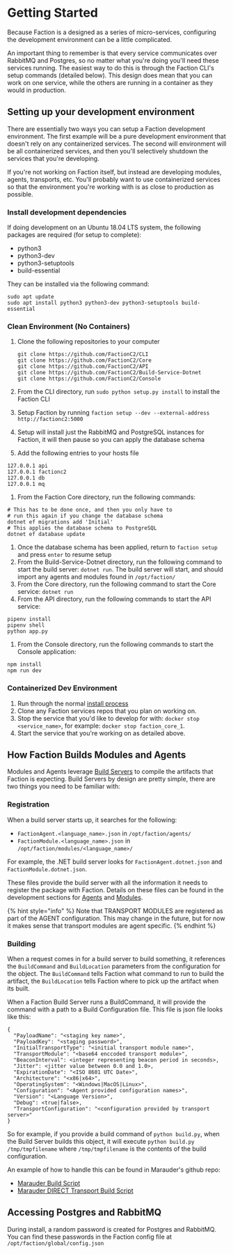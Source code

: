 # Getting Started

Because Faction is a designed as a series of micro-services, configuring the development environment can be a little complicated.

An important thing to remember is that every service communicates over RabbitMQ and Postgres, so no matter what you're doing you'll need these services running. The easiest way to do this is through the Faction CLI's setup commands \(detailed below\). This design does mean that you can work on one service, while the others are running in a container as they would in production.

## Setting up your development environment

There are essentially two ways you can setup a Faction development environment. The first example will be a pure development environment that doesn't rely on any containerized services. The second will environment will be all containerized services, and then you'll selectively shutdown the services that you're developing.

If you're not working on Faction itself, but instead are developing modules, agents, transports, etc. You'll probably want to use containerized services so that the environment you're working with is as close to production as possible.

### Install development dependencies

If doing development on an Ubuntu 18.04 LTS system, the following packages are required \(for setup to complete\):

* python3
* python3-dev
* python3-setuptools
* build-essential

They can be installed via the following command:

```text
sudo apt update
sudo apt install python3 python3-dev python3-setuptools build-essential
```

### Clean Environment \(No Containers\)

1. Clone the following repositories to your computer

   ```text
   git clone https://github.com/FactionC2/CLI
   git clone https://github.com/FactionC2/Core
   git clone https://github.com/FactionC2/API
   git clone https://github.com/FactionC2/Build-Service-Dotnet
   git clone https://github.com/FactionC2/Console
   ```

2. From the CLI directory, run `sudo python setup.py install` to install the Faction CLI
3. Setup Faction by running `faction setup --dev --external-address http://factionc2:5000`
4. Setup will install just the RabbitMQ and PostgreSQL instances for Faction, it will then pause so you can apply the database schema
5. Add the following entries to your hosts file

```text
127.0.0.1 api
127.0.0.1 factionc2
127.0.0.1 db
127.0.0.1 mq
```

1. From the Faction Core directory, run the following commands:

```text
# This has to be done once, and then you only have to
# run this again if you change the database schema
dotnet ef migrations add 'Initial'
# This applies the database schema to PostgreSQL
dotnet ef database update
```

1. Once the database schema has been applied, return to `faction setup` and press `enter` to resume setup
2. From the Build-Service-Dotnet directory, run the following command to start the build server: `dotnet run`. The build server will start, and should import any agents and modules found in `/opt/faction/`
3. From the Core directory, run the following command to start the Core service: `dotnet run`
4. From the API directory, run the following commands to start the API service: 

```text
pipenv install
pipenv shell
python app.py
```

1. From the Console directory, run the following commands to start the Console application:

```text
npm install
npm run dev
```

### Containerized Dev Environment

1. Run through the normal [install process](../docs/docs.md#installing-faction)
2. Clone any Faction services repos that you plan on working on.
3. Stop the service that you'd like to develop for with: `docker stop <service_name>`, for example: `docker stop faction_core_1`.
4. Start the service that you're working on as detailed above.

## How Faction Builds Modules and Agents

Modules and Agents leverage [Build Servers](../docs/components.md#build-servers) to compile the artifacts that Faction is expecting. Build Servers by design are pretty simple, there are two things you need to be familiar with:

### Registration

When a build server starts up, it searches for the following:

* `FactionAgent.<language_name>.json` in `/opt/faction/agents/`
* `FactionModule.<language_name>.json` in `/opt/faction/modules/<language_name>/`

For example, the .NET build server looks for `FactionAgent.dotnet.json` and `FactionModule.dotnet.json`.

These files provide the build server with all the information it needs to register the package with Faction. Details on these files can be found in the development sections for [Agents](agents.md) and [Modules](modules/).

{% hint style="info" %}
Note that TRANSPORT MODULES are registered as part of the AGENT configuration. This may change in the future, but for now it makes sense that transport modules are agent specific.
{% endhint %}

### Building

When a request comes in for a build server to build something, it references the `BuildCommand` and `BuildLocation` parameters from the configuration for the object. The `BuildCommand` tells Faction what command to run to build the artifact, the `BuildLocation` tells Faction where to pick up the artifact when its built.

When a Faction Build Server runs a BuildCommand, it will provide the command with a path to a Build Configuration file. This file is json file looks like this:

```text
{
  "PayloadName": "<staging key name>",
  "PayloadKey": "<staging password>",
  "InitialTransportType": "<initial transport module name>",
  "TransportModule": "<base64 enccoded transport module>",
  "BeaconInterval": <integer representing beacon period in seconds>,
  "Jitter": <jitter value between 0.0 and 1.0>,
  "ExpirationDate": "<ISO 8601 UTC Date>",
  "Architecture": "<x86|x64>",
  "OperatingSystem": "<Windows|MacOS|Linux>",
  "Configuration": "<Agent provided configuration names>",
  "Version": "<Language Version>",
  "Debug": <true|false>,
  "TransportConfiguration": "<configuration provided by transport server>"
}
```

So for example, if you provide a build command of `python build.py`, when the Build Server builds this object, it will execute `python build.py /tmp/tmpfilename` where `/tmp/tmpfilename` is the contents of the build configuration.

An example of how to handle this can be found in Marauder's github repo:

* [Marauder Build Script](https://github.com/maraudershell/Marauder/blob/master/build.py)
* [Marauder DIRECT Transport Build Script](https://github.com/maraudershell/Marauder/blob/master/Transports/DIRECT/build.py)

## Accessing Postgres and RabbitMQ

During install, a random password is created for Postgres and RabbitMQ. You can find these passwords in the Faction config file at `/opt/faction/global/config.json`

